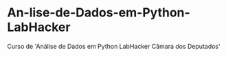 # An-lise-de-Dados-em-Python-LabHacker
Curso de 'Análise de Dados em Python LabHacker Câmara dos Deputados'
